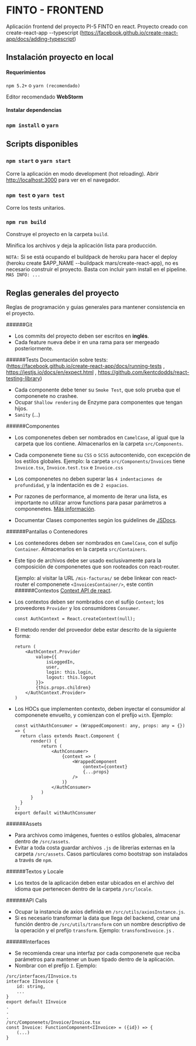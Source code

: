 # FINTO - FRONTEND
Aplicación frontend del proyecto PI-5 FINTO en react.
Proyecto creado con create-react-app --typescript
(https://facebook.github.io/create-react-app/docs/adding-typescript)
## Instalación proyecto en local
#### Requerimientos
`npm 5.2+` o `yarn (recomendado)` 
 
Editor recomendado **WebStorm** 

#### Instalar dependencias
### `npm install` o `yarn` 

## Scripts disponibles

### `npm start` o `yarn start`

Corre la aplicación en modo development (hot reloading).
Abrir [http://localhost:3000](http://localhost:3000) para ver en el navegador.

### `npm test` o `yarn test`

Corre los tests unitarios.

### `npm run build`

Construye el proyecto en la carpeta `build`.

Minifica los archivos y deja la aplicación lista para producción.

`NOTA:` Si se está ocupando el buildpack de heroku para hacer el deploy (heroku create $APP_NAME --buildpack mars/create-react-app),  no es necesario construir el proyecto. Basta con incluir yarn install en el pipeline. `MAS INFO: ...`

## Reglas generales del proyecto
Reglas de programación y guias generales para mantener consistencia en el proyecto.

######Git
*   Los commits del proyecto deben ser escritos en **inglés**.
*   Cada feature nueva debe ir en una rama para ser mergeado posteriormente.


######Tests
Documentación sobre tests: (https://facebook.github.io/create-react-app/docs/running-tests , https://jestjs.io/docs/en/expect.html , https://github.com/kentcdodds/react-testing-library)

*   Cada componente debe tener su `Smoke Test`, que solo prueba que el componenete no crashee.
*   Ocupar `Shallow rendering`  de Enzyme para componentes que tengan hijos.
*   `Sanity` (...)


######Componentes
*   Los componenetes deben ser nombrados en `CamelCase`, al igual que la carpeta que los contiene. Almacenarlos en la carpeta `src/Components`.

*   Cada componenete tiene su `CSS` o `SCSS` autocontenido, con excepción de los estilos globales.
    Ejemplo: la carpeta `src/Components/Invoices` tiene `Invoice.tsx`, `Invoice.test.tsx` e `Invoice.css`
    
*   Los componenetes no deben superar las `4 indentaciones de profundidad`, y la indentación es de `2 espacios`.

*   Por razones de performance, al momento de iterar una lista, es importante no utilizar arrow functions para pasar parámetros a componenetes.
    [Más información](https://maarten.mulders.it/2017/07/no-bind-or-arrow-functions-in-in-jsx-props-why-how/).

*   Documentar Clases componentes según los guidelines de [JSDocs](http://usejsdoc.org/).


######Pantallas o Contenedores
*   Los contenedores deben ser nombrados en `CamelCase`, con el sufijo `Container`. Almacenarlos en la carpeta `src/Containers`.
*   Este tipo de archivos debe ser usado exclusivamente para la composición de componenetes que son rooteados con react-router.
    
    Ejemplo: al visitar la URL `/mis-facturas/` se debe linkear con react-router el componenete `<InvoicesContainer/>`, este contin
######Contextos
[Context API de react](https://reactjs.org/docs/context.html).
*   Los contextos deben ser nombrados con el sufijo `Context`; los proveedores `Provider` y los consumidores `Consumer`.

    ```const AuthContext = React.createContext(null);```
*   El metodo render del proveedor debe estar descrito de la siguiente forma:
    ``` 
    return (
        <AuthContext.Provider
            value={{
                isLoggedIn,
                user,
                login: this.login,
                logout: this.logout
            }}>
            {this.props.children}
        </AuthContext.Provider>
    )
    ``` 
*   Los HOCs que implementen contexto, deben inyectar el consumidor al componenete envuelto, y comienzan con el prefijo `with`.
    Ejemplo: 
    ``` 
    const withAuthConsumer = (WrappedComponent: any, props: any = {}) => {
      return class extends React.Component {
          render() {
              return (
                  <AuthConsumer>
                      {context => (
                          <WrappedComponent
                              context={context}
                              {...props}
                          />
                      )}
                  </AuthConsumer>
              )
          }
      }
    };
    export default withAuthConsumer
    ```
    
######Assets
*  Para archivos como imágenes, fuentes o estilos globales, almacenar dentro de `/src/assets`.
*  Evitar a toda costa guardar archivos `.js` de librerías externas en la carpeta `/src/assets`. Casos particulares como bootstrap son instalados a través de `npm`.
 
######Textos y Locale
*  Los textos de la aplicación deben estar ubicados en el archivo del idioma que pertenecen dentro de la carpeta `/src/locale`.

######API Calls
*  Ocupar la instancia de axios definida en `/src/utils/axiosInstance.js`.
*  Si es necesario transformar la data que llega del backend, crear una función dentro de `/src/utils/transform` con un nombre descriptivo de la operación y el prefijo `transform`.
    Ejemplo: `transformInvoice.js` .
    
######Interfaces
*  Se recomienda crear una interfaz por cada componenete que reciba parámetros para mantener un buen tipado dentro de la aplicación.
*  Nombrar con el prefijo `I`. Ejemplo: 
```
/src/interfaces/IInvoice.ts
interface IInvoice {
    id: string,
    ...
}
export default IInvoice
.
.
.
/src/Componenets/Invoice/Invoice.tsx
const Invoice: FunctionComponent<IInvoice> = ({id}) => {
    (...)
}
```



